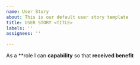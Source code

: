 ```yaml
---
name: User Story
about: This is our default user story template
title: USER STORY <TITLE>
labels: ''
assignees: ''

---
```


As a **role I can **capability** so that **received benefit**
